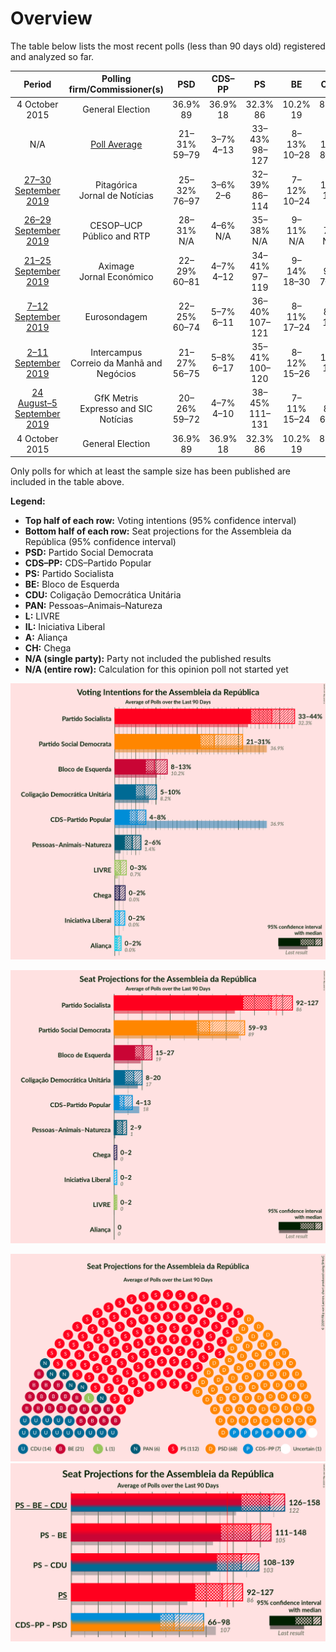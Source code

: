 # Overview

The table below lists the most recent polls (less than 90 days old) registered and analyzed so far.

| Period     | Polling firm/Commissioner(s) | PSD | CDS–PP | PS | BE | CDU | PAN | L | IL | A | CH |
|:----------:|:----------------------------:|:--:|:--:|:--:|:--:|:--:|:--:|:--:|:--:|:--:|:--:|
| 4 October 2015 | General Election | 36.9% <br> 89 | 36.9% <br> 18 | 32.3% <br> 86 | 10.2% <br> 19 | 8.2% <br> 17 | 1.4% <br> 1 | 0.7% <br> 0 | 0.0% <br> 0 | 0.0% <br> 0 | 0.0% <br> 0 |
| N/A | [Poll Average](average.html) | 21–31% <br> 59–79 | 3–7% <br> 4–13 | 33–43% <br> 98–127 | 8–13% <br> 10–28 | 5–10% <br> 8–20 | 2–6% <br> 3–9 | 0–3% <br> 0–2 | 0–2% <br> 0–1 | 0–2% <br> 0 | 0–3% <br> 0–2 |
| [27–30 September 2019](2019-09-30-Pitagórica.html) | Pitagórica <br> Jornal de Notícias | 25–32% <br> 76–97 | 3–6% <br> 2–6 | 32–39% <br> 86–114 | 7–12% <br> 10–24 | 6–10% <br> 14–18 | 2–4% <br> 3–6 | 1–3% <br> 0–1 | 1–2% <br> 0–1 | 1–2% <br> 0 | 1–3% <br> 0–1 |
| [26–29 September 2019](2019-09-29-CESOP–UCP.html) | CESOP–UCP <br> Público and RTP | 28–31% <br> N/A | 4–6% <br> N/A | 35–38% <br> N/A | 9–11% <br> N/A | 5–7% <br> N/A | 2–4% <br> N/A | 1% <br> N/A | 1% <br> N/A | 1% <br> N/A | 1% <br> N/A |
| [21–25 September 2019](2019-09-25-Aximage.html) | Aximage <br> Jornal Económico | 22–29% <br> 60–81 | 4–7% <br> 4–12 | 34–41% <br> 97–119 | 9–14% <br> 18–30 | 5–9% <br> 7–19 | 2–6% <br> 2–8 | 1–3% <br> 0–3 | 1–2% <br> 0–2 | N/A <br> N/A | 1–3% <br> 0–2 |
| [7–12 September 2019](2019-09-12-Eurosondagem.html) | Eurosondagem | 22–25% <br> 60–74 | 5–7% <br> 6–11 | 36–40% <br> 107–121 | 8–11% <br> 17–24 | 6–8% <br> 10–18 | 4–5% <br> 4–8 | N/A <br> N/A | N/A <br> N/A | N/A <br> N/A | N/A <br> N/A |
| [2–11 September 2019](2019-09-11-Intercampus.html) | Intercampus <br> Correio da Manhã and Negócios | 21–27% <br> 56–75 | 5–8% <br> 6–17 | 35–41% <br> 100–120 | 8–12% <br> 15–26 | 7–11% <br> 13–22 | 4–7% <br> 5–13 | N/A <br> N/A | N/A <br> N/A | N/A <br> N/A | N/A <br> N/A |
| [24 August–5 September 2019](2019-09-05-GfKMetris.html) | GfK Metris <br> Expresso and SIC Notícias | 20–26% <br> 59–72 | 4–7% <br> 4–10 | 38–45% <br> 111–131 | 7–11% <br> 15–24 | 5–8% <br> 6–16 | 3–6% <br> 3–9 | 0–1% <br> 0–1 | 0–1% <br> 0 | 0–1% <br> 0 | 0–1% <br> 0 |
| 4 October 2015 | General Election | 36.9% <br> 89 | 36.9% <br> 18 | 32.3% <br> 86 | 10.2% <br> 19 | 8.2% <br> 17 | 1.4% <br> 1 | 0.7% <br> 0 | 0.0% <br> 0 | 0.0% <br> 0 | 0.0% <br> 0 |

Only polls for which at least the sample size has been published are included in the table above.

**Legend:**
+ **Top half of each row:** Voting intentions (95% confidence interval)
+ **Bottom half of each row:** Seat projections for the Assembleia da República (95% confidence interval)
+ **PSD:** Partido Social Democrata
+ **CDS–PP:** CDS–Partido Popular
+ **PS:** Partido Socialista
+ **BE:** Bloco de Esquerda
+ **CDU:** Coligação Democrática Unitária
+ **PAN:** Pessoas–Animais–Natureza
+ **L:** LIVRE
+ **IL:** Iniciativa Liberal
+ **A:** Aliança
+ **CH:** Chega
+ **N/A (single party):** Party not included the published results
+ **N/A (entire row):** Calculation for this opinion poll not started yet


![Graph with voting intentions not yet produced](average.png "Voting Intentions")

![Graph with seats not yet produced](average-seats.png "Seats")

![Graph with seating plan not yet produced](average-seating-plan.png "Seating Plan")
![Graph with coalitions seats not yet produced](average-coalitions-seats.png "Coalitions Seats")
